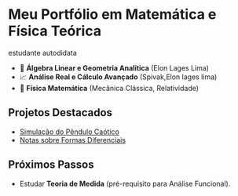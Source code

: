 # Meu Portfólio em Matemática e Física Teórica

estudante autodidata
- 🧮 **Álgebra Linear e Geometria Analítica** (Elon Lages Lima)  
- 📈 **Análise Real e Cálculo Avançado** (Spivak,Elon lages lima)  
- 🌌 **Física Matemática** (Mecânica Clássica, Relatividade)  

## Projetos Destacados  
- [Simulação do Pêndulo Caótico](projetos/pendulo-caotico.py)  
- [Notas sobre Formas Diferenciais](projetos/formas-diferenciais.ipynb)  

## Próximos Passos  
- Estudar **Teoria de Medida** (pré-requisito para Análise Funcional).